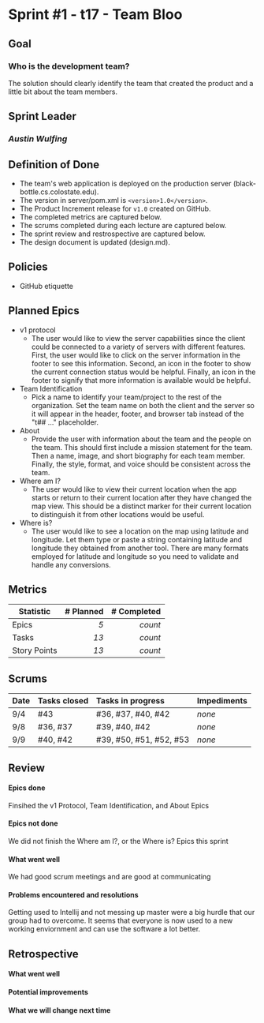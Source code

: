 # Sprint #1 - t17 - Team Bloo

## Goal
### Who is the development team?
The solution should clearly identify the team that created the product and a little bit about the team members.

## Sprint Leader
### *Austin Wulfing*

## Definition of Done

* The team's web application is deployed on the production server (black-bottle.cs.colostate.edu).
* The version in server/pom.xml is `<version>1.0</version>`.
* The Product Increment release for `v1.0` created on GitHub.
* The completed metrics are captured below.
* The scrums completed during each lecture are captured below.
* The sprint review and restrospective are captured below.
* The design document is updated (design.md).


## Policies

* GitHub etiquette


## Planned Epics

* v1 protocol
    - The user would like to view the server capabilities since the client could be connected to a variety of servers with different features. First, the user would like to click on the server information in the footer to see this information. Second, an icon in the footer to show the current connection status would be helpful. Finally, an icon in the footer to signify that more information is available would be helpful.
* Team Identification
    - Pick a name to identify your team/project to the rest of the organization. Set the team name on both the client and the server so it will appear in the header, footer, and browser tab instead of the "t## ..." placeholder.
* About
    - Provide the user with information about the team and the people on the team. This should first include a mission statement for the team. Then a name, image, and short biography for each team member. Finally, the style, format, and voice should be consistent across the team.
* Where am I?
    - The user would like to view their current location when the app starts or return to their current location after they have changed the map view. This should be a distinct marker for their current location to distinguish it from other locations would be useful.
* Where is?
    - The user would like to see a location on the map using latitude and longitude. Let them type or paste a string containing latitude and longitude they obtained from another tool. There are many formats employed for latitude and longitude so you need to validate and handle any conversions.


## Metrics

| Statistic | # Planned | # Completed |
| --- | ---: | ---: |
| Epics | *5* | *count* |
| Tasks |  *13*   | *count* | 
| Story Points |  *13*  | *count* | 


## Scrums

| Date | Tasks closed  | Tasks in progress | Impediments |
| :--- | :--- | :--- | :--- |
| 9/4 | #43 | #36, #37, #40, #42 | *none* | 
| 9/8 | #36, #37 | #39, #40, #42 | *none* |
| 9/9 | #40, #42 | #39, #50, #51, #52, #53 | *none* |


## Review

#### Epics done  
Finsihed the v1 Protocol, Team Identification, and About Epics
#### Epics not done 
We did not finish the Where am I?, or the Where is? Epics this sprint
#### What went well
We had good scrum meetings and are good at communicating
#### Problems encountered and resolutions
Getting used to Intellij and not messing up master were a big hurdle that our group had to overcome. It seems that everyone is now used to a new working enviornment and can use the software a lot better.

## Retrospective

#### What went well

#### Potential improvements

#### What we will change next time
